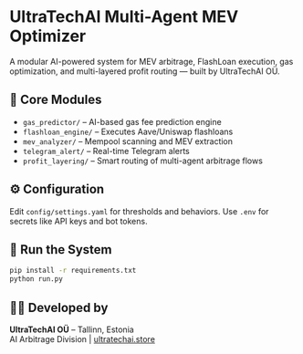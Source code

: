 # UltraTechAI Multi-Agent MEV Optimizer

A modular AI-powered system for MEV arbitrage, FlashLoan execution, gas optimization, and multi-layered profit routing — built by UltraTechAI OÜ.

## 🧠 Core Modules
- `gas_predictor/` – AI-based gas fee prediction engine
- `flashloan_engine/` – Executes Aave/Uniswap flashloans
- `mev_analyzer/` – Mempool scanning and MEV extraction
- `telegram_alert/` – Real-time Telegram alerts
- `profit_layering/` – Smart routing of multi-agent arbitrage flows

## ⚙️ Configuration
Edit `config/settings.yaml` for thresholds and behaviors. Use `.env` for secrets like API keys and bot tokens.

## 🚀 Run the System
```bash
pip install -r requirements.txt
python run.py
```

## 🧑‍💼 Developed by
**UltraTechAI OÜ** – Tallinn, Estonia  
AI Arbitrage Division | [ultratechai.store](https://ultratechai.store)
